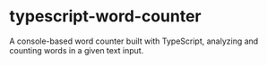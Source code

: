 # typescript-word-counter
A console-based word counter built with TypeScript, analyzing and counting words in a given text input.
